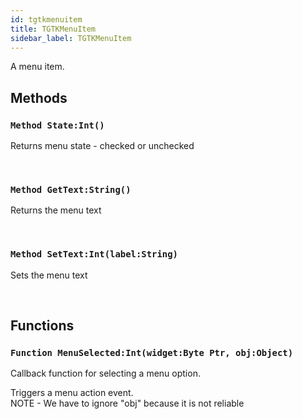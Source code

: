 ```yaml
---
id: tgtkmenuitem
title: TGTKMenuItem
sidebar_label: TGTKMenuItem
---
```


A menu item.


## Methods

### `Method State:Int()`

Returns menu state - checked or unchecked

<br/>

### `Method GetText:String()`

Returns the menu text

<br/>

### `Method SetText:Int(label:String)`

Sets the menu text

<br/>

## Functions

### `Function MenuSelected:Int(widget:Byte Ptr, obj:Object)`

Callback function for selecting a menu option.

Triggers a menu action event.<br/>
NOTE - We have to ignore "obj" because it is not reliable


<br/>

